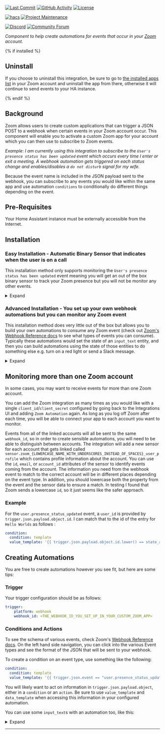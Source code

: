 [![Last Commit][last-commit-shield]][commits]
[![GitHub Activity][commits-shield]][commits]
[![License][license-shield]](LICENSE)

[![hacs][hacsbadge]](hacs.json)
[![Project Maintenance][maintenance-shield]](https://github.com/raman325)

[![Discord][discord-shield]][discord]
[![Community Forum][forum-shield]][forum]

_Component to help create automations for events that occur in your [Zoom][zoom] account._

{% if installed %}

## Uninstall

If you choose to uninstall this integration, be sure to go to [the installed apps list](https://marketplace.zoom.us/user/installed) in your Zoom account and uninstall the app from there, otherwise it will continue to send events to your HA instance.

{% endif %}

## Background

Zoom allows users to create custom applications that can trigger a JSON POST to a webhook when certain events in your Zoom account occur. This component will enable you to activate a custom Zoom app for your account which you can then use to subscribe to Zoom events.

_Example: I am currently using this integration to subscribe to the `User's presence status has been updated` event which occurs every time I enter or exit a meeting. A webhook automation gets triggered on each status change and enables/disables a `do not disturb` signal for my wife._

Because the event name is included in the JSON payload sent to the webhook, you can subscribe to any events you would like within the same app and use automation `conditions` to conditionally do different things depending on the event.

## Pre-Requisites

Your Home Assistant instance must be externally accessible from the Internet.

## Installation

### Easy Installation - Automatic Binary Sensor that indicates when the user is on a call

This installation method only supports monitoring the `User's presence status has been updated` event meaning you will get an out of the box binary sensor to track your Zoom presence but you will not be monitor any other events.

<details><summary>Expand</summary>

#### Set up your Zoom app

1. Go to the [Build App](https://marketplace.zoom.us/develop/create) page.
2. Click on `Create` in the OAuth card.
3. Enter an application name of your choice, select `User-managed app`, deselect `Would you like to publish this app on Zoom App Marketplace?`, and then click on `Create`.
4. Copy your `Client ID` and `Client Secret` somewhere as you will need them later to configure Home Assistant.
5. Enter the following `Redirect URL for OAuth`: `<BASE_HA_URL>/auth/external/callback` (replace `<BASE_HA_URL>` with the URL you use to access Home Assistant, e.g. `https://ha.example.com`)
6. Enter your `<BASE_HA_URL>` in the `Whitelist URL` section, then hit `Continue`.
7. The `App Name` should already be filled out. A `Short Description` and `Long Description` are required, but since this app is only for you, it doesn't matter what you enter here. Click `Continue` once you are done.
8. Enable `Event Subscriptions` and click on `Add new event subscriptions`.
9. Enter a name for this subscription (does not matter).
10. Your `Event notification endpoint URL` should be set to `<BASE_HA_URL>/api/webhook/<WEBHOOK_ID>`. Use any ID that you already aren't using in your Home Assistant instance. I generated mine using a [GUID Generator](https://www.guidgenerator.com/). Remember this ID for later.
11. Now click on `Add events`. From this menu, go to the `User Activity` event type and check the box next to `User's presence status has been updated`.
12. Cick `Done`, then `Save` the subscription before hitting `Continue`.
13. The `Scopes` section should have `View your user information /user:read` listed there and that's it. Click `Continue`.
14. You are now ready to configure Home Assistant!

#### Configure HomeAssistant

You can either do the initial setup through the UI or in your `configuration.yaml` file. Both methods are described below.

#### Using the UI

1. Click Install
2. In the HA UI go to "Configuration" -> "Integrations" click "+" and search for "Zoom Automation". Select it.
3. You will be asked to provide the `Client ID` and `Client Secret` that Zoom gave you earlier as well as the `Webhook ID` as you configured it in the earlier section. Enter them in and click `Submit`.
4. Skip to "Finish Setup" section below

#### Using configuration.yaml

1. Click Install
2. Create a new top level configuration item in `configuration.yaml` as follows (you may need to restart your HA instance to pick up the changes once they are added):
```yaml
zoom_automation:
    client_id: <CLIENT_ID_FROM_YOUR_CUSTOM_ZOOM_APP>
    client_secret: <CLIENT_ID_FROM_YOUR_CUSTOM_ZOOM_APP>
    webhook_id: <WEBHOOK_ID_FROM_THE_EVENT_SUBSCRIPTIONS_PAGE_OF_SETTING_UP_YOUR_CUSTOM_ZOOM_APP>
```
3. In the HA UI go to "Configuration" -> "Integrations" click "+" and search for "Zoom Automation". Select it.
4. Skip to "Finish Setup" section below

#### Finish setup

5. Enter a name for the account you plan to connect to Zoom. This will be useful if you plan to monitor more than one Zoom account.
6. If you are not already logged into Zoom, you will be asked to log in.
7. Authorize the app for the `Scopes` that were configured earlier.
8. Once it is complete, you will now have a new binary sensor called `binary_sensor.zoom_<ACCOUNT_NAME_YOU_CONFIGURED_IN_STEP_5>`. When it is `On`, that user is on a Zoom call, and when it is `Off`, they are not.

> NOTE: Once you have configured the `client_id`, `client_secret`, and `webhook_id`, you can monitor as many Zoom accounts as you want. Just make sure you are logged out of Zoom, then add the `Zoom Automation` integration again from the Integrations menu, and login to the next account when asked. For each account you log in to, a new binary sensor will be created for that account.

</details>

### Advanced Installation - You set up your own webhook automations but you can monitor any Zoom event

This installation method does very little out of the box but allows you to build your own automations to consume any Zoom event (check out [Zoom's Webhook Reference docs](https://marketplace.zoom.us/docs/api-reference/webhook-reference) to see what types of events you can consume). Typically these automations would set the state of an `input_text` entity, and then you can build automations using the state of those entities to do something else e.g. turn on a red light or send a Slack message.

<details><summary>Expand</summary>

#### Set up your Zoom app

1. Go to the [Build App](https://marketplace.zoom.us/develop/create) page.
2. Click on `Create` in the OAuth card.
3. Enter an application name of your choice, select `User-managed app`, deselect `Would you like to publish this app on Zoom App Marketplace?`, and then click on `Create`.
4. Copy your `Client ID` and `Client Secret` somewhere as you will need them later to configure Home Assistant.
5. Enter the following `Redirect URL for OAuth`: `<BASE_HA_URL>/auth/external/callback` (replace `<BASE_HA_URL>` with the URL you use to access Home Assistant, e.g. `https://ha.example.com`)
6. Enter your `<BASE_HA_URL>` in the `Whitelist URL` section, then hit `Continue`.
7. The `App Name` should already be filled out. A `Short Description` and `Long Description` are required, but since this app is only for you, it doesn't matter what you enter here. Click `Continue` once you are done.
8. Enable `Event Subscriptions` and click on `Add new event subscriptions`.
9. Enter a name for this subscription (does not matter).
10. Your `Event notification endpoint URL` should be set to `<BASE_HA_URL>/api/webhook/<WEBHOOK_ID>`. Use any ID that you already aren't using in your Home Assistant instance. I generated mine using a [GUID Generator](https://www.guidgenerator.com/). Remember this ID for later.
11. Now click on `Add events`. From this menu, you can choose what events you want to subscribe to. For my example from earlier, you would go to the `User Activity` event type and check the box next to `User's presence status has been updated`. If you want to get more details about when you start a meeting, add `Start Meeting` under `Meeting`.
12. Once you are done, click `Done`, then `Save` the subscription before hitting `Continue`.
13. The `Scopes` section should already be updated to the permissions the app would need for the events you selected earlier. Click `Continue`.
14. You are now ready to configure Home Assistant!

#### Configure HomeAssistant

You can either do the initial setup through the UI or in your `configuration.yaml` file. Both methods are described below.

#### Using the UI

1. Click Install
2. In the HA UI go to "Configuration" -> "Integrations" click "+" and search for "Zoom Automation". Select it.
3. You will be asked to provide the `Client ID` and `Client Secret` that Zoom gave you earlier (do not enter a `Webhook ID`, that is used for the easy install below and will not allow you to build custom webhook automations). Enter them in and click `Submit`.
4. Skip to "Finish Setup" section below

#### Using configuration.yaml

1. Click Install
2. Create a new top level configuration item in `configuration.yaml` as follows (you may need to restart your HA instance to pick up the changes once they are added):
```yaml
zoom_automation:
    client_id: <CLIENT_ID_FROM_YOUR_CUSTOM_ZOOM_APP>
    client_secret: <CLIENT_ID_FROM_YOUR_CUSTOM_ZOOM_APP>
```
> NOTE: Do not include a `webhook_id`, that is used for the easy install below and will not allow you to build custom webhook automations
3. In the HA UI go to "Configuration" -> "Integrations" click "+" and search for "Zoom Automation". Select it.
4. Skip to "Finish Setup" section below

#### Finish setup

5. Enter a name for the account you plan to connect to Zoom. This will be useful if you plan to monitor more than one Zoom account.
6. If you are not already logged into Zoom, you will be asked to log in.
7. Authorize the app for the `Scopes` that were configured earlier.
8. Start automating!

> NOTE: Once your app is configured and activated, you can go back to Zoom at any time to update the events you are subscribed to. To do this, go to your [Created Apps list](https://marketplace.zoom.us/user/build) and click on the app name. Go to the `Feature` section and expand `Event Subscriptions`. You can either edit your existing subscription and update it, which will send all of the different events through the same webhook, or create a new subscription and route it to a different webhook, your choice! Once you are done, you should check the `Scopes` section to make sure the permissions make sense for the events you selected. In my testing Zoom does a good job of updating this based on the scopes you select. Once you are done with that, you should remove the integration from the Integrations menu in the HA UI and re-add it. You may need to reauthorize the application if the scopes required have changed.

</details>

## Monitoring more than one Zoom account

In some cases, you may want to receive events for more than one Zoom account.

You can add the Zoom integration as many times as you would like with a single `client_id`/`client_secret` configured by going back to the Integrations UI and adding `Zoom Automation` again. As long as you log off Zoom after each time, you will be able to connect your app to each account you want to monitor.

Events from all of the linked accounts will all be sent to the same `webhook_id`, so in order to create sensible automations, you will need to be able to distinguish between accounts. The integration will add a new sensor for each account that gets linked called `sensor.zoom_{LOWERCASE_NAME_WITH_UNDERSCORES_INSTEAD_OF_SPACES}_user_profile` which contains profile information about the account. You can use the `id`, `email`, or `account_id` attributes of the sensor to identify events coming from the account. The information you need from the webhook event to match to the correct account will be in different places depending on the event type. In addition, you should lowercase both the property from the event and the sensor data to ensure a match. In testing I found that Zoom sends a lowercase `id`, so it just seems like the safer approach.

### Example
For the `user.presence_status_updated` event, a `user_id` is provided by `trigger.json.payload.object.id`. I can match that to the id of the entry for `Hello Worlds` as follows :
```yaml
condition:
  condition: template
  value_template: '{{ trigger.json.payload.object.id.lower() == state_attr('sensor.zoom_hello_world_user_profile', 'id').lower() }}'
```

## Creating Automations

You are free to create automations however you see fit, but here are some tips:

### Trigger

Your trigger configuration should be as follows:
```yaml
trigger:
    platform: webhook
    webhook_id: <THE_WEBHOOK_ID_YOU_SET_UP_IN_YOUR_CUSTOM_ZOOM_APP>
```

### Conditions and Actions

To see the schema of various events, check Zoom's [Webhook Reference docs](https://marketplace.zoom.us/docs/api-reference/webhook-reference). On the left hand side navigation, you can click into the various Event types and see the format of the JSON that will be sent to your webhook.

To create a condition on an event type, use something like the following:
```yaml
condition:
  condition: template
  value_template: '{{ trigger.json.event == "user.presence_status_updated" }}'
```

You will likely want to act on information in `trigger.json.payload.object`, either in a `condition` or an `action`. Be sure to use `value_template` and `data_template` when accessing this information in your configured automation.

You can use some `input_text`s with an automation too, like this:

<details><summary>Expand</summary>

```yaml
- alias: Zoom status updates
  description: ''
  trigger:
  - platform: webhook
    webhook_id: b44915ce-7a7a-43c8-953a-23c35d790097
  condition: []
  action:
  - choose:
    - conditions:
      - condition: template
        value_template: '{{ trigger.json.event == "user.presence_status_updated" }}'
      sequence:
      - data_template:
          entity_id: input_text.zoom_status
          value: '{{ trigger.json.payload.object.presence_status }}'
        service: input_text.set_value
    - conditions:
      - condition: template
        value_template: '{{ trigger.json.event == "meeting.started" }}'
      sequence:
      - data_template:
          entity_id: input_text.zoom_meeting
          value: '{{ trigger.json.payload.object.topic }}'
        service: input_text.set_value
  mode: single
```

</details>

<!---->

***

[zoom]: https://zoom.us/
[commits-shield]: https://img.shields.io/github/commit-activity/y/raman325/ha-zoom-automation.svg?style=for-the-badge
[commits]: https://github.com/raman325/ha-zoom-automation/commits/master
[hacsbadge]: https://img.shields.io/badge/HACS-Custom-orange.svg?style=for-the-badge
[discord]: https://discord.gg/Qa5fW2R
[discord-shield]: https://img.shields.io/discord/330944238910963714.svg?style=for-the-badge
[exampleimg]: example.png
[forum-shield]: https://img.shields.io/badge/community-forum-brightgreen.svg?style=for-the-badge
[forum]: https://community.home-assistant.io/
[license-shield]: https://img.shields.io/github/license/raman325/ha-zoom-automation.svg?style=for-the-badge
[maintenance-shield]: https://img.shields.io/badge/maintainer-%40raman325-blue?style=for-the-badge
[last-commit-shield]: https://img.shields.io/github/last-commit/raman325/ha-zoom-automation?style=for-the-badge
